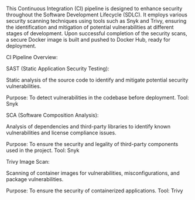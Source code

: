 This Continuous Integration (CI) pipeline is designed to enhance security throughout the Software Development Lifecycle (SDLC). It employs various security scanning techniques using tools such as Snyk and Trivy, ensuring the identification and mitigation of potential vulnerabilities at different stages of development. Upon successful completion of the security scans, a secure Docker image is built and pushed to Docker Hub, ready for deployment.

CI Pipeline Overview:


SAST (Static Application Security Testing):

Static analysis of the source code to identify and mitigate potential security vulnerabilities.

Purpose: To detect vulnerabilities in the codebase before deployment.
Tool: Snyk



SCA (Software Composition Analysis):

Analysis of dependencies and third-party libraries to identify known vulnerabilities and license compliance issues.

Purpose: To ensure the security and legality of third-party components used in the project.
Tool: Snyk



Trivy Image Scan:

Scanning of container images for vulnerabilities, misconfigurations, and package vulnerabilities.

Purpose: To ensure the security of containerized applications.
Tool: Trivy
